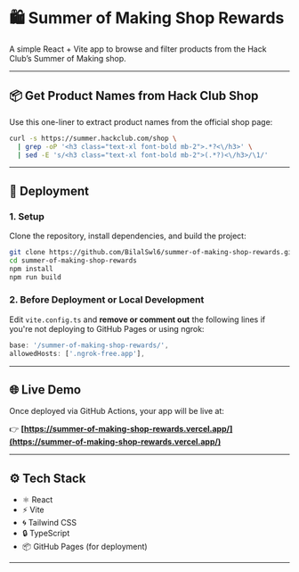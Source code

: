 # 🛍️ Summer of Making Shop Rewards

A simple React + Vite app to browse and filter products from the Hack Club’s Summer of Making shop.

---

## 📦 Get Product Names from Hack Club Shop

Use this one-liner to extract product names from the official shop page:

```bash
curl -s https://summer.hackclub.com/shop \
  | grep -oP '<h3 class="text-xl font-bold mb-2">.*?<\/h3>' \
  | sed -E 's/<h3 class="text-xl font-bold mb-2">(.*?)<\/h3>/\1/'
```

---

## 🚀 Deployment

### 1. Setup

Clone the repository, install dependencies, and build the project:

```bash
git clone https://github.com/BilalSwl6/summer-of-making-shop-rewards.git
cd summer-of-making-shop-rewards
npm install
npm run build
```

### 2. Before Deployment or Local Development

Edit `vite.config.ts` and **remove or comment out** the following lines if you're not deploying to GitHub Pages or using ngrok:

```ts
base: '/summer-of-making-shop-rewards/',
allowedHosts: ['.ngrok-free.app'],
```

---

## 🌐 Live Demo

Once deployed via GitHub Actions, your app will be live at:

👉 **[https://summer-of-making-shop-rewards.vercel.app/](https://summer-of-making-shop-rewards.vercel.app/)**

---

## ⚙️ Tech Stack

- ⚛️ React
- ⚡ Vite
- 🌀 Tailwind CSS
- 🔒 TypeScript
- 📦 GitHub Pages (for deployment)

---

